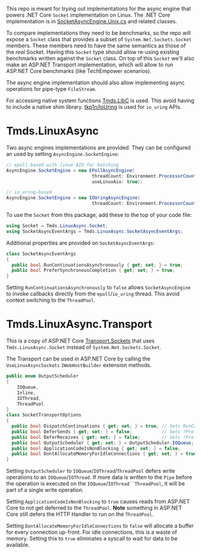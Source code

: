 This repo is meant for trying out implementations for the async engine that powers .NET Core `Socket` implementation on Linux. The .NET Core implementation is in [SocketAsyncEngine.Unix.cs](https://github.com/dotnet/runtime/blob/master/src/libraries/System.Net.Sockets/src/System/Net/Sockets/SocketAsyncEngine.Unix.cs) and related classes.

To compare implementations they need to be benchmarks, so the repo will expose a `Socket` class that provides a subset of `System.Net.Sockets.Socket` members. These members need to have the same semantics as those of the _real_ Socket. Having this `Socket` type should allow re-using existing benchmarks written against the `Socket` class. On top of this `Socket` we'll also make an ASP.NET Transport implementation, which will allow to run ASP.NET Core benchmarks (like TechEmpower scenarios).

The async engine implementation should also allow implementing async operations for pipe-type `FileStream`.

For accessing native system functions [Tmds.LibC](https://github.com/tmds/Tmds.LibC) is used. This avoid having to include a native shim library.
[tkp1n/IoUring](https://github.com/tkp1n/IoUring) is used for `io_uring` APIs.

# Tmds.LinuxAsync

Two async engines implementations are provided. They can be configured an used by setting `AsyncEngine.SocketEngine`:
```c#
// epoll-based with linux AIO for batching
AsyncEngine.SocketEngine = new EPollAsyncEngine(
                                threadCount: Environment.ProcessorCount,
                                useLinuxAio: true);

// io_uring-based
AsyncEngine.SocketEngine = new IOUringAsyncEngine(
                                threadCount: Environment.ProcessorCount);
```

To use the `Socket` from this package, add these to the top of your code file:

```c#
using Socket = Tmds.LinuxAsync.Socket;
using SocketAsyncEventArgs = Tmds.LinuxAsync.SocketAsyncEventArgs;
```

Additional properties are provided on `SocketAsyncEventArgs`:

```c#
class SocketAsyncEventArgs
{
  public bool RunContinuationsAsynchronously { get; set; } = true;
  public bool PreferSynchronousCompletion { get; set; } = true;
}
```

Setting `RunContinuationsAsynchronously` to `false` allows `SocketAsyncEngine` to invoke callbacks directly from the `epoll`/`io_uring` thread. This avoid context switching to the `ThreadPool`.

# Tmds.LinuxAsync.Transport

This is a copy of ASP.NET Core [Transport.Sockets](https://github.com/dotnet/aspnetcore/tree/master/src/Servers/Kestrel/Transport.Sockets) that uses `Tmds.LinuxAsync.Socket` instead of `System.Net.Sockets.Socket`.

The Transport can be used in ASP.NET Core by calling the `UseLinuxAsyncSockets` `IWebHostBuilder` extension methods.

```c#
public enum OutputScheduler
{
    IOQueue,
    Inline,
    IOThread,
    ThreadPool
}
class SocketTransportOptions
{
  public bool DispatchContinuations { get; set; } = true; // Sets RunContinuationsAsynchronously
  public bool DeferSends { get; set; } = false;           // Sets !PreferSynchronousCompletion for sends
  public bool DeferReceives { get; set; } = false;        // Sets !PreferSynchronousCompletion for receives
  public bool OutputScheduler { get; set; } = OutputScheduler.IOQueue;
  public bool ApplicationCodeIsNonBlocking { get; set; } = false;
  public bool DontAllocateMemoryForIdleConnections { get; set; } = true;
}
```

Setting `OutputScheduler` to `IOQueue`/`IOThread`/`ThreadPool` defers write operations to an `IOQueue`/`IOThread`. If more data is written to the `Pipe` before the operation is executed on the `IOQueue`/`IOThread``ThreadPool`, it will be part of a single write operation.

Setting `ApplicationCodeIsNonBlocking` to `true` causes reads from ASP.NET Core to not get deferred to the `ThreadPool`.
**Note** something in ASP.NET Core still defers the HTTP Handler to run on the `ThreadPool`.

Setting `DontAllocateMemoryForIdleConnections` to `false` will allocate a buffer for every connection up-front. For idle connections, this is a waste of memory. Setting this to `true` eliminates a syscall to wait for data to be available.
